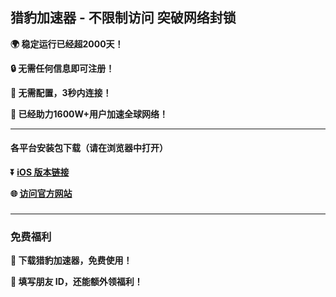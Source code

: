 ## 猎豹加速器 - 不限制访问 突破网络封锁 #
**:earth_africa: 稳定运行已经超2000天！**

**:lock: 无需任何信息即可注册！**

**:rocket: 无需配置，3秒内连接！**

**:man: 已经助力1600W+用户加速全球网络！**

- - - -
#### 各平台安装包下载（请在浏览器中打开）

**:arrow_double_down: [iOS 版本链接](https://share.128vpn.vip/xgvpn.html?t=t3gu23za)**

**:globe_with_meridians: [访问官方网站](https://share.128vpn.vip/xgvpn.html?t=8u5v7led)** 

###
---
### 免费福利
**:gift: 下载猎豹加速器，免费使用！**

**:gift: 填写朋友 ID，还能额外领福利！**
